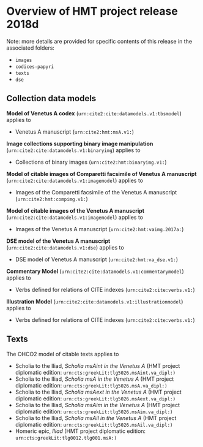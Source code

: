 # Overview of HMT project release **2018d**

Note: more details are provided for specific contents of this release in the associated folders:

-   `images`
-   `codices-papyri`
-   `texts`
-   `dse`

## Collection data models


**Model of Venetus A codex** (`urn:cite2:cite:datamodels.v1:tbsmodel`) applies to 

-   Venetus A manuscript (`urn:cite2:hmt:msA.v1:`)

**Image collections supporting binary image manipulation** (`urn:cite2:cite:datamodels.v1:binaryimg`) applies to 

-   Collections of binary images (`urn:cite2:hmt:binaryimg.v1:`)

**Model of citable images of Comparetti facsimile of Venetus A manuscript** (`urn:cite2:cite:datamodels.v1:imagemodel`) applies to 

-   Images of the Comparetti facsimile of the Venetus A manuscript (`urn:cite2:hmt:compimg.v1:`)

**Model of citable images of the Venetus A manuscript** (`urn:cite2:cite:datamodels.v1:imagemodel`) applies to 

-   Images of the Venetus A manuscript (`urn:cite2:hmt:vaimg.2017a:`)

**DSE model of the Venetus A manuscript** (`urn:cite2:cite:datamodels.v1:dse`) applies to 

-   DSE model of Venetus A manuscript (`urn:cite2:hmt:va_dse.v1:`)

**Commentary Model** (`urn:cite2:cite:datamodels.v1:commentarymodel`) applies to 

-   Verbs defined for relations of CITE indexes (`urn:cite2:cite:verbs.v1:`)

**Illustration Model** (`urn:cite2:cite:datamodels.v1:illustrationmodel`) applies to 

-   Verbs defined for relations of CITE indexes (`urn:cite2:cite:verbs.v1:`)

## Texts

The OHCO2 model of citable texts applies to 

-   Scholia to the Iliad, *Scholia msAint in the Venetus A* (HMT project diplomatic edition: `urn:cts:greekLit:tlg5026.msAint.va_dipl:)`
-   Scholia to the Iliad, *Scholia msA in the Venetus A* (HMT project diplomatic edition: `urn:cts:greekLit:tlg5026.msA.va_dipl:)`
-   Scholia to the Iliad, *Scholia msAext in the Venetus A* (HMT project diplomatic edition: `urn:cts:greekLit:tlg5026.msAext.va_dipl:)`
-   Scholia to the Iliad, *Scholia msAim in the Venetus A* (HMT project diplomatic edition: `urn:cts:greekLit:tlg5026.msAim.va_dipl:)`
-   Scholia to the Iliad, *Scholia msAil in the Venetus A* (HMT project diplomatic edition: `urn:cts:greekLit:tlg5026.msAil.va_dipl:)`
-   Homeric epic, *Iliad* (HMT project diplomatic edition: `urn:cts:greekLit:tlg0012.tlg001.msA:)`